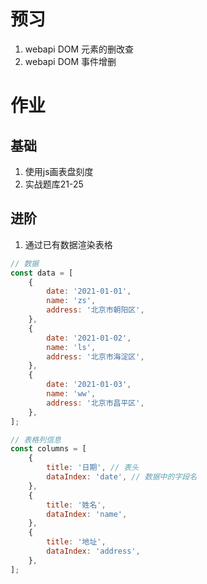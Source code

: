 # 预习
1. webapi DOM 元素的删改查
2. webapi DOM 事件增删

# 作业
## 基础
1. 使用js画表盘刻度
2. 实战题库21-25

## 进阶
1. 通过已有数据渲染表格
```js
// 数据
const data = [
    {
        date: '2021-01-01',
        name: 'zs',
        address: '北京市朝阳区',
    },
    {
        date: '2021-01-02',
        name: 'ls',
        address: '北京市海淀区',
    },
    {
        date: '2021-01-03',
        name: 'ww',
        address: '北京市昌平区',
    },
];

// 表格列信息
const columns = [
    {
        title: '日期', // 表头
        dataIndex: 'date', // 数据中的字段名
    },
    {
        title: '姓名',
        dataIndex: 'name',
    },
    {
        title: '地址',
        dataIndex: 'address',
    },
];
```
